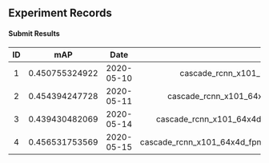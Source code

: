 Experiment Records
------------------
#### Submit Results

| ID | mAP | Date | Trick |
| :---: | :---: | :---: | :---: |
| 1 | 0.450755324922 | 2020-05-10 | cascade_rcnn_x101_64x4d_fpn_1x+multiscale+softnms |
| 2 | 0.454394247728 | 2020-05-11 | cascade_rcnn_x101_64x4d_fpn_1x+multiscale+softnms+nobg |
| 3 | 0.439430482069 | 2020-05-14 | cascade_rcnn_x101_64x4d_fpn_1x_groie+multiscale+softnms+nobg |
| 4 | 0.456531753569 | 2020-05-15 | cascade_rcnn_x101_64x4d_fpn_1x_anchor_ratios+multiscale+softnms+nobg |



